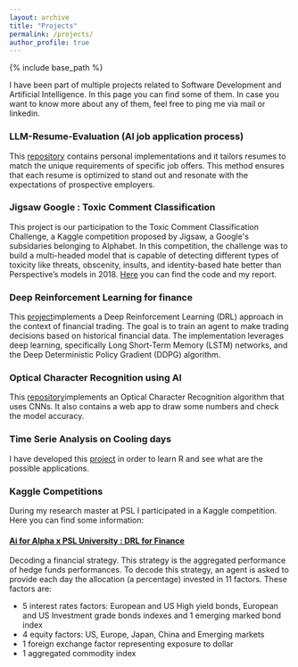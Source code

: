 ```yaml
---
layout: archive
title: "Projects"
permalink: /projects/
author_profile: true
---
```


{% include base_path %}

I have been part of multiple projects related to Software Development and Artificial Intelligence. In this page you can find some of them. In case you want to know more about any of them, feel free to ping me via mail or linkedin.

### LLM-Resume-Evaluation (AI job application process) 

This [repository](https://github.com/marzookcyril/LLM-Resume-Evaluation) contains personal implementations and it tailors resumes to match the unique requirements of specific job offers. This method ensures that each resume is optimized to stand out and resonate with the expectations of prospective employers.

### Jigsaw Google : Toxic Comment Classification

This project is our participation to the Toxic Comment Classification Challenge, a Kaggle competition proposed by Jigsaw, a Google's subsidaries belonging to Alphabet. In this competition, the challenge was to build a multi-headed model that is capable of detecting different types of toxicity like threats, obscenity, insults, and identity-based hate better than Perspective’s models in 2018.
[Here](https://github.com/marzookcyril/toxic-comment-classification/tree/main) you can find the code and my report.

### Deep Reinforcement Learning for finance

This [project](https://github.com/marzookcyril/Deep-reinforcement-learning-for-finance-)implements a Deep Reinforcement Learning (DRL) approach in the context of financial trading. The goal is to train an agent to make trading decisions based on historical financial data. The implementation leverages deep learning, specifically Long Short-Term Memory (LSTM) networks, and the Deep Deterministic Policy Gradient (DDPG) algorithm.

### Optical Character Recognition using AI

This [repository](https://github.com/marzookcyril/OCR-using-AI )implements an Optical Character Recognition algorithm that uses CNNs. It also contains a web app to draw some numbers and check the model accuracy.


### Time Serie Analysis on Cooling days

I have developed this [project](https://github.com/marzookcyril/time-series-cooling-days) in order to learn R and see what are the possible applications.


### Kaggle Competitions
During my research master at PSL I participated in a Kaggle competition.
Here you can find some information:
#### [Ai for Alpha x PSL University : DRL for Finance](https://www.kaggle.com/competitions/iasdm2drl2022)

Decoding a financial strategy. This strategy is the aggregated performance of hedge funds performances. To decode this strategy, an agent is asked to provide each day the allocation (a percentage) invested in 11 factors. These factors are:

- 5 interest rates factors: European and US High yield bonds, European and US Investment grade bonds indexes and 1 emerging marked bond index
- 4 equity factors: US, Europe, Japan, China and Emerging markets
- 1 foreign exchange factor representing exposure to dollar
- 1 aggregated commodity index

